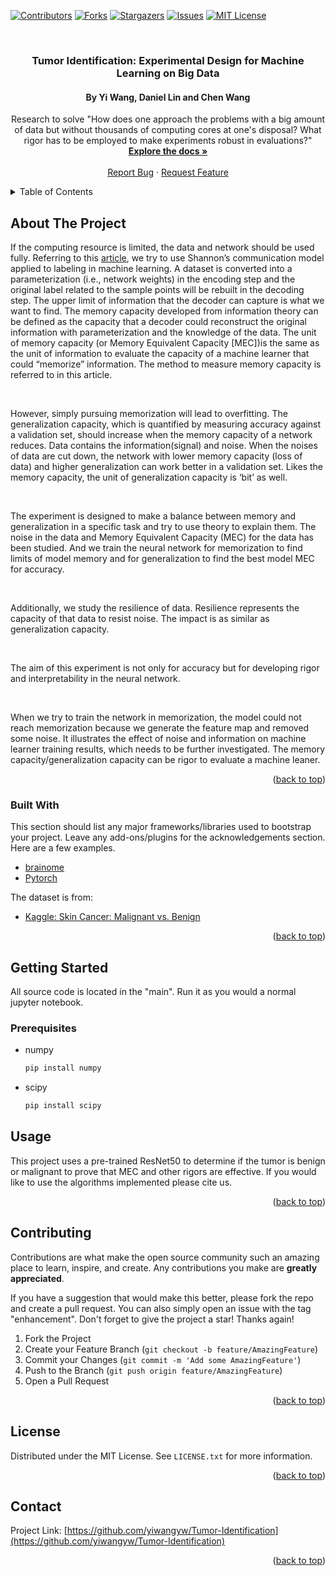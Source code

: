 <div id="top"></div>
<!--
*** Thanks for checking out the Best-README-Template. If you have a suggestion
*** that would make this better, please fork the repo and create a pull request
*** or simply open an issue with the tag "enhancement".
*** Don't forget to give the project a star!
*** Thanks again! Now go create something AMAZING! :D
-->



<!-- PROJECT SHIELDS -->
<!--
*** I'm using markdown "reference style" links for readability.
*** Reference links are enclosed in brackets [ ] instead of parentheses ( ).
*** See the bottom of this document for the declaration of the reference variables
*** for contributors-url, forks-url, etc. This is an optional, concise syntax you may use.
*** https://www.markdownguide.org/basic-syntax/#reference-style-links
-->
[![Contributors][contributors-shield]][contributors-url]
[![Forks][forks-shield]][forks-url]
[![Stargazers][stars-shield]][stars-url]
[![Issues][issues-shield]][issues-url]
[![MIT License][license-shield]][license-url]



<!-- PROJECT LOGO -->
<br />
<div align="center">

  <h3 align="center">Tumor Identification: Experimental Design for Machine Learning on Big Data</h3>
  <h4 align="center">By Yi Wang, Daniel Lin and Chen Wang</h4>

  <p align="center">
    Research to solve "How does one approach the problems with a big amount of data but without thousands of computing cores at one's disposal? What rigor has to be employed to make experiments robust in evaluations?"
    <br />
    <a href="https://github.com/yiwangyw/Tumor-Identification"><strong>Explore the docs »</strong></a>
    <br />
    <br />
    <a href="https://github.com/yiwangyw/Tumor-Identification/issues">Report Bug</a>
    ·
    <a href="https://github.com/yiwangyw/Tumor-Identification/issues">Request Feature</a>
  </p>
</div>



<!-- TABLE OF CONTENTS -->
<details>
  <summary>Table of Contents</summary>
  <ol>
    <li>
      <a href="#about-the-project">About The Project</a>
      <ul>
        <li><a href="#built-with">Built With</a></li>
      </ul>
    </li>
    <li>
      <a href="#getting-started">Getting Started</a>
      <ul>
        <li><a href="#prerequisites">Prerequisites</a></li>
        <li><a href="#installation">Installation</a></li>
      </ul>
    </li>
    <li><a href="#usage">Usage</a></li>
    <li><a href="#roadmap">Roadmap</a></li>
    <li><a href="#contributing">Contributing</a></li>
    <li><a href="#license">License</a></li>
    <li><a href="#contact">Contact</a></li>
    <li><a href="#acknowledgments">Acknowledgments</a></li>
  </ol>
</details>



<!-- ABOUT THE PROJECT -->
## About The Project

If the computing resource is limited, the data and network should be used fully. Referring to this [article](https://arxiv.org/pdf/1810.02328.pdf), we try to use Shannon’s communication model applied to labeling in machine learning. A dataset is converted into a parameterization (i.e., network weights) in the encoding step and the original label related to the sample points will be rebuilt in the decoding step. The upper limit of information that the decoder can capture is what we want to find. The memory capacity developed from information theory can be defined as the capacity that a decoder could reconstruct the original information with parameterization and the knowledge of the data. The unit of memory capacity (or Memory Equivalent Capacity [MEC])is the same as the unit of information to evaluate the capacity of a machine learner that could “memorize” information. The method to measure memory capacity is referred to in this article.

<br />

However, simply pursuing memorization will lead to overfitting. The generalization capacity, which is quantified by measuring accuracy against a validation set, should increase when the memory capacity of a network reduces. Data contains the information(signal) and noise. When the noises of data are cut down, the network with lower memory capacity (loss of data) and higher generalization can work better in a validation set. Likes the memory capacity, the unit of generalization capacity is ‘bit’ as well.

<br />

The experiment is designed to make a balance between memory and generalization in a specific task and try to use theory to explain them.  The noise in the data and Memory Equivalent Capacity (MEC) for the data has been studied. And we train the neural network for memorization to find limits of model memory and for generalization to find the best model MEC for accuracy. 

<br />

Additionally, we study the resilience of data. Resilience represents the capacity of that data to resist noise. The impact is as similar as generalization capacity.

<br />

The aim of this experiment is not only for accuracy but for developing rigor and interpretability in the neural network. 


<br />

When we try to train the network in memorization, the model could not reach memorization because we generate the feature map and removed some noise. It illustrates the effect of noise and information on machine learner training results, which needs to be further investigated. The memory capacity/generalization capacity can be rigor to evaluate a machine leaner.


<p align="right">(<a href="#top">back to top</a>)</p>



### Built With

This section should list any major frameworks/libraries used to bootstrap your project. Leave any add-ons/plugins for the acknowledgements section. Here are a few examples.

* [brainome](https://www.brainome.ai/)
* [Pytorch](https://pytorch.org/)

The dataset is from:

* [Kaggle: Skin Cancer: Malignant vs. Benign](https://www.kaggle.com/datasets/fanconic/skin-cancer-malignant-vs-benign)

<p align="right">(<a href="#top">back to top</a>)</p>



<!-- GETTING STARTED -->
## Getting Started

All source code is located in the "main". Run it as you would a normal jupyter notebook. 

### Prerequisites

* numpy
  ```sh
  pip install numpy
  ```
  
* scipy
  ```sh
  pip install scipy
  ```



<!-- USAGE EXAMPLES -->
## Usage

This project uses a pre-trained ResNet50 to determine if the tumor is benign or malignant to prove that MEC and other rigors are effective. If you would like to use the algorithms implemented please cite us.

<p align="right">(<a href="#top">back to top</a>)</p>






<!-- CONTRIBUTING -->
## Contributing

Contributions are what make the open source community such an amazing place to learn, inspire, and create. Any contributions you make are **greatly appreciated**.

If you have a suggestion that would make this better, please fork the repo and create a pull request. You can also simply open an issue with the tag "enhancement".
Don't forget to give the project a star! Thanks again!

1. Fork the Project
2. Create your Feature Branch (`git checkout -b feature/AmazingFeature`)
3. Commit your Changes (`git commit -m 'Add some AmazingFeature'`)
4. Push to the Branch (`git push origin feature/AmazingFeature`)
5. Open a Pull Request

<p align="right">(<a href="#top">back to top</a>)</p>



<!-- LICENSE -->
## License

Distributed under the MIT License. See `LICENSE.txt` for more information.

<p align="right">(<a href="#top">back to top</a>)</p>



<!-- CONTACT -->
## Contact

Project Link: [https://github.com/yiwangyw/Tumor-Identification](https://github.com/yiwangyw/Tumor-Identification)

<p align="right">(<a href="#top">back to top</a>)</p>







<!-- MARKDOWN LINKS & IMAGES -->
<!-- https://www.markdownguide.org/basic-syntax/#reference-style-links -->
[contributors-shield]: https://img.shields.io/github/contributors/SaahilParikh/DYNAMIC-DEC-LOS-RRT.svg?style=for-the-badge
[contributors-url]: https://github.com/SaahilParikh/DYNAMIC-DEC-LOS-RRT/graphs/contributors
[forks-shield]: https://img.shields.io/github/forks/SaahilParikh/DYNAMIC-DEC-LOS-RRT.svg?style=for-the-badge
[forks-url]: https://github.com/SaahilParikh/DYNAMIC-DEC-LOS-RRT/network/members
[stars-shield]: https://img.shields.io/github/stars/SaahilParikh/DYNAMIC-DEC-LOS-RRT.svg?style=for-the-badge
[stars-url]: https://github.com/SaahilParikh/DYNAMIC-DEC-LOS-RRT/stargazers
[issues-shield]: https://img.shields.io/github/issues/SaahilParikh/DYNAMIC-DEC-LOS-RRT.svg?style=for-the-badge
[issues-url]: https://github.com/SaahilParikh/DYNAMIC-DEC-LOS-RRT/issues
[license-shield]: https://img.shields.io/github/license/oSaahilParikh/DYNAMIC-DEC-LOS-RRT.svg?style=for-the-badge
[license-url]: https://github.com/SaahilParikh/DYNAMIC-DEC-LOS-RRT/blob/master/LICENSE.txt
[linkedin-shield]: https://img.shields.io/badge/-LinkedIn-black.svg?style=for-the-badge&logo=linkedin&colorB=555
[linkedin-url]: https://linkedin.com/in/saahilparikh
